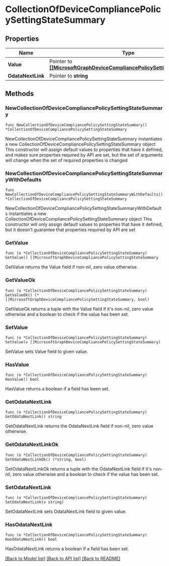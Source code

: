 # CollectionOfDeviceCompliancePolicySettingStateSummary

## Properties

Name | Type | Description | Notes
------------ | ------------- | ------------- | -------------
**Value** | Pointer to [**[]MicrosoftGraphDeviceCompliancePolicySettingStateSummary**](MicrosoftGraphDeviceCompliancePolicySettingStateSummary.md) |  | [optional] 
**OdataNextLink** | Pointer to **string** |  | [optional] 

## Methods

### NewCollectionOfDeviceCompliancePolicySettingStateSummary

`func NewCollectionOfDeviceCompliancePolicySettingStateSummary() *CollectionOfDeviceCompliancePolicySettingStateSummary`

NewCollectionOfDeviceCompliancePolicySettingStateSummary instantiates a new CollectionOfDeviceCompliancePolicySettingStateSummary object
This constructor will assign default values to properties that have it defined,
and makes sure properties required by API are set, but the set of arguments
will change when the set of required properties is changed

### NewCollectionOfDeviceCompliancePolicySettingStateSummaryWithDefaults

`func NewCollectionOfDeviceCompliancePolicySettingStateSummaryWithDefaults() *CollectionOfDeviceCompliancePolicySettingStateSummary`

NewCollectionOfDeviceCompliancePolicySettingStateSummaryWithDefaults instantiates a new CollectionOfDeviceCompliancePolicySettingStateSummary object
This constructor will only assign default values to properties that have it defined,
but it doesn't guarantee that properties required by API are set

### GetValue

`func (o *CollectionOfDeviceCompliancePolicySettingStateSummary) GetValue() []MicrosoftGraphDeviceCompliancePolicySettingStateSummary`

GetValue returns the Value field if non-nil, zero value otherwise.

### GetValueOk

`func (o *CollectionOfDeviceCompliancePolicySettingStateSummary) GetValueOk() (*[]MicrosoftGraphDeviceCompliancePolicySettingStateSummary, bool)`

GetValueOk returns a tuple with the Value field if it's non-nil, zero value otherwise
and a boolean to check if the value has been set.

### SetValue

`func (o *CollectionOfDeviceCompliancePolicySettingStateSummary) SetValue(v []MicrosoftGraphDeviceCompliancePolicySettingStateSummary)`

SetValue sets Value field to given value.

### HasValue

`func (o *CollectionOfDeviceCompliancePolicySettingStateSummary) HasValue() bool`

HasValue returns a boolean if a field has been set.

### GetOdataNextLink

`func (o *CollectionOfDeviceCompliancePolicySettingStateSummary) GetOdataNextLink() string`

GetOdataNextLink returns the OdataNextLink field if non-nil, zero value otherwise.

### GetOdataNextLinkOk

`func (o *CollectionOfDeviceCompliancePolicySettingStateSummary) GetOdataNextLinkOk() (*string, bool)`

GetOdataNextLinkOk returns a tuple with the OdataNextLink field if it's non-nil, zero value otherwise
and a boolean to check if the value has been set.

### SetOdataNextLink

`func (o *CollectionOfDeviceCompliancePolicySettingStateSummary) SetOdataNextLink(v string)`

SetOdataNextLink sets OdataNextLink field to given value.

### HasOdataNextLink

`func (o *CollectionOfDeviceCompliancePolicySettingStateSummary) HasOdataNextLink() bool`

HasOdataNextLink returns a boolean if a field has been set.


[[Back to Model list]](../README.md#documentation-for-models) [[Back to API list]](../README.md#documentation-for-api-endpoints) [[Back to README]](../README.md)


